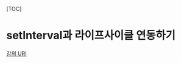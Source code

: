   [TOC]

# setInterval과 라이프사이클 연동하기

[강의 URI](https://youtu.be/5aFCwolam4k?list=PLcqDmjxt30RtqbStQqk-eYMK8N-1SYIFn)

